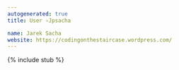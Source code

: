 ```yaml
---
autogenerated: true
title: User ›Jpsacha

name: Jarek Sacha
website: https://codingonthestaircase.wordpress.com/
---
```

{% include stub %}

